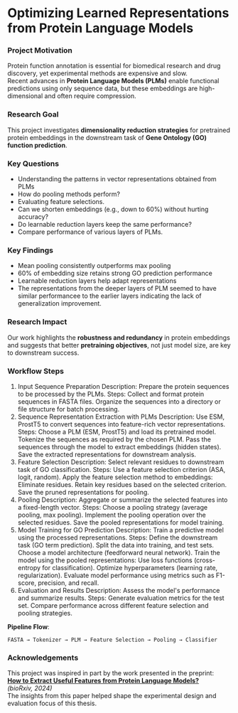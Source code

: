 # Optimizing Learned Representations from Protein Language Models


### Project Motivation

Protein function annotation is essential for biomedical research and drug discovery, yet experimental methods are expensive and slow.  
Recent advances in **Protein Language Models (PLMs)** enable functional predictions using only sequence data, but these embeddings are high-dimensional and often require compression.

### Research Goal

This project investigates **dimensionality reduction strategies** for pretrained protein embeddings in the downstream task of **Gene Ontology (GO) function prediction**.

### Key Questions
- Understanding the patterns in vector representations obtained from PLMs
- How do pooling methods perform?
- Evaluating feature selections.
- Can we shorten embeddings (e.g., down to 60%) without hurting accuracy?
- Do learnable reduction layers keep the same performance?
- Compare performance of various layers of PLMs.

### Key Findings

- Mean pooling consistently outperforms max pooling
- 60% of embedding size retains strong GO prediction performance
- Learnable reduction layers help adapt representations
- The representations from the deeper layers of PLM seemed to have similar performancee to the earlier layers indicating the lack of generalization improvement.

### Research Impact

Our work highlights the **robustness and redundancy** in protein embeddings and suggests that better **pretraining objectives**, not just model size, are key to downstream success.


### Workflow Steps

1. Input Sequence Preparation
Description: Prepare the protein sequences to be processed by the PLMs.
Steps:
Collect and format protein sequences in FASTA files.
Organize the sequences into a directory or file structure for batch processing.
2. Sequence Representation Extraction with PLMs
Description: Use ESM, ProstT5 to convert sequences into feature-rich vector representations.
Steps:
Choose a PLM (ESM, ProstT5) and load its pretrained model.
Tokenize the sequences as required by the chosen PLM.
Pass the sequences through the model to extract embeddings (hidden states).
Save the extracted representations for downstream analysis.
3. Feature Selection
Description: Select relevant residues to downstream task of GO classification.
Steps:
Use a feature selection criterion (ASA, logit, random).
Apply the feature selection method to embeddings:
Eliminate residues.
Retain key residues based on the selected criterion.
Save the pruned representations for pooling.
4. Pooling
Description: Aggregate or summarize the selected features into a fixed-length vector.
Steps:
Choose a pooling strategy (average pooling, max pooling).
Implement the pooling operation over the selected residues.
Save the pooled representations for model training.
5. Model Training for GO Prediction
Description: Train a predictive model using the processed representations.
Steps:
Define the downstream task (GO term prediction).
Split the data into training, and test sets.
Choose a model architecture (feedforward neural network).
Train the model using the pooled representations:
Use loss functions (cross-entropy for classification).
Optimize hyperparameters (learning rate, regularization).
Evaluate model performance using metrics such as F1-score, precision, and recall.
6. Evaluation and Results
Description: Assess the model's performance and summarize results.
Steps:
Generate evaluation metrics for the test set.
Compare performance across different feature selection and pooling strategies.

 **Pipeline Flow**:  
 
`FASTA → Tokenizer → PLM → Feature Selection → Pooling → Classifier`

### Acknowledgements

This project was inspired in part by the work presented in the preprint:  
**[How to Extract Useful Features from Protein Language Models?](https://www.biorxiv.org/content/biorxiv/early/2024/02/14/2024.02.05.578959.full.pdf)**  
*(bioRxiv, 2024)*  
The insights from this paper helped shape the experimental design and evaluation focus of this thesis.

